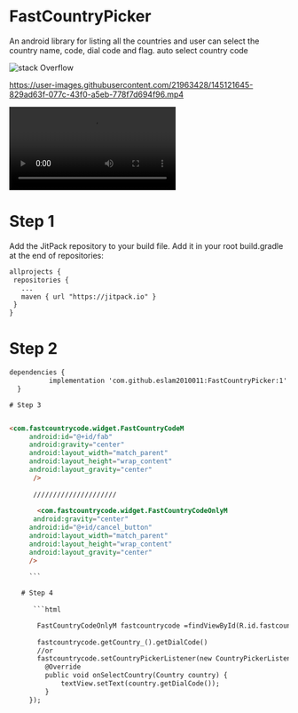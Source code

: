 # FastCountryPicker
An android library for listing all the countries and user can select the country name, code, dial code and flag.
auto select country code 

![stack Overflow](https://firebasestorage.googleapis.com/v0/b/myapplication-87d95.appspot.com/o/213087031_4275310019182098_1240683911978017221_n.jpg?alt=media&token=eaad1512-a38f-4210-8945-b56768f4b8b1)


https://user-images.githubusercontent.com/21963428/145121645-829ad63f-077c-43f0-a5eb-778f7d694f96.mp4


![stack Overflow](https://firebasestorage.googleapis.com/v0/b/myapplication-87d95.appspot.com/o/Bugevil%20-%20Facebook_2.mp4?alt=media&token=4ffac044-49c9-46d8-99a7-66cdfdea3e16)

 # Step 1

Add the JitPack repository to your build file. Add it in your root build.gradle at the end of repositories:


 ```html
 allprojects {
  repositories {
    ...
    maven { url "https://jitpack.io" }
  }
}
 ```
 
  # Step 2
 
  
  ```html
 dependencies {
	        implementation 'com.github.eslam2010011:FastCountryPicker:1'
	}
  
 ```
  
    # Step 3

   ```html

   <com.fastcountrycode.widget.FastCountryCodeM
        android:id="@+id/fab"
        android:gravity="center"
        android:layout_width="match_parent"
        android:layout_height="wrap_content"
        android:layout_gravity="center"
         />
         
         /////////////////////
         
          <com.fastcountrycode.widget.FastCountryCodeOnlyM
         android:gravity="center"
        android:id="@+id/cancel_button"
        android:layout_width="match_parent"
        android:layout_height="wrap_content"
        android:layout_gravity="center"
        />
        
        ```
  
      # Step 4
      
         ```html

          FastCountryCodeOnlyM fastcountrycode =findViewById(R.id.fastcountrycode);
          
          fastcountrycode.getCountry_().getDialCode()
          //or
          fastcountrycode.setCountryPickerListener(new CountryPickerListener() {
            @Override
            public void onSelectCountry(Country country) {
                textView.setText(country.getDialCode());
            }
        });

```
